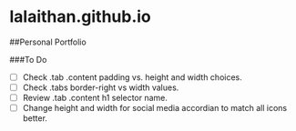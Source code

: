 # lalaithan.github.io
##Personal Portfolio

###To Do
* [ ] Check .tab .content padding vs. height and width choices.
* [ ] Check .tabs border-right vs width values.
* [ ] Review .tab .content h1 selector name.
* [ ] Change height and width for social media accordian to match all icons better.